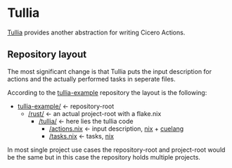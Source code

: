 # Tullia

[Tullia](https://github.com/input-output-hk/tullia) provides another abstraction for writing Cicero Actions.

## Repository layout

The most significant change is that Tullia puts the input description for actions and the actually performed tasks in seperate files.

According to the [tullia-example](https://github.com/input-output-hk/tullia-example) repository the layout is the following:
- [tullia-example/](https://github.com/input-output-hk/tullia-example) <- repository-root
  - [/rust/](https://github.com/input-output-hk/tullia-example/tree/main/rust) <- an actual project-root with a flake.nix
	- [/tullia/](https://github.com/input-output-hk/tullia-example/tree/main/rust/tullia) <- here lies the tullia code
		- [/actions.nix](https://github.com/input-output-hk/tullia-example/blob/main/rust/tullia/actions.nix) <- input description, [nix](https://nixos.wiki/wiki/Nix_Expression_Language) + [cuelang](https://cuelang.org/)
		- [/tasks.nix](https://github.com/input-output-hk/tullia-example/blob/main/rust/tullia/tasks.nix) <- tasks, [nix](https://nixos.wiki/wiki/Nix_Expression_Language)

In most single project use cases the repository-root and project-root would be the same but in this case the repository holds multiple projects.
